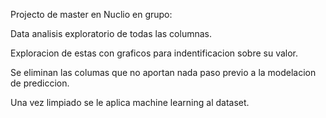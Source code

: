 Projecto de master en Nuclio en grupo:

Data analisis exploratorio de todas las columnas.

Exploracion de estas con graficos para indentificacion sobre su valor. 

Se eliminan las columas que no aportan nada paso previo a la modelacion de prediccion.

Una vez limpiado se le aplica machine learning al dataset.
